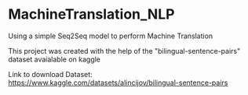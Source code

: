 # MachineTranslation_NLP
Using a simple Seq2Seq model to perform Machine Translation

This project was created with the help of the "bilingual-sentence-pairs" dataset avaialable on kaggle


Link to download Dataset: https://www.kaggle.com/datasets/alincijov/bilingual-sentence-pairs
